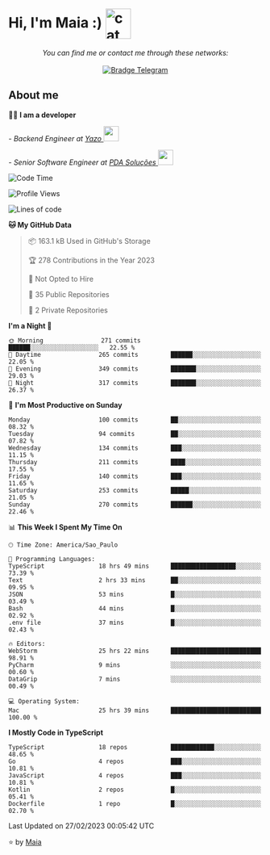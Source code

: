 <h1 align="left">Hi, I'm Maia :) 
<img src="https://emojis.slackmojis.com/emojis/images/1643509834/36299/black-cat.gif?1643509834" width="50" height="60" align="center"  alt="cat"/>
</h1>

<p align="center">
    <i>You can find me or contact me through these networks:</i>
    <br/><br/>
    <a href="https://t.me/mrootx" target="_blank">
        <img src="https://img.shields.io/badge/-Telegram-2CA5E0?logo=telegram&style=flat&logoColor=white" alt="Bradge Telegram" />
    </a>
</p>

## About me

:technologist: <strong>I am a developer</strong> <br>

<p><em> - Backend Engineer at <a href="https://yazo.com.br/">Yazo
</a><img src="https://media.giphy.com/media/WUlplcMpOCEmTGBtBW/giphy.gif" width="30"> 
</em></p>

<p><em> - Senior Software Engineer at <a href="https://pdasolucoes.com.br">PDA Soluções
</a><img src="https://media.giphy.com/media/WUlplcMpOCEmTGBtBW/giphy.gif" width="30"> 
</em></p>

<!--START_SECTION:waka-->
![Code Time](http://img.shields.io/badge/Code%20Time-1%2C696%20hrs%2010%20mins-blue)

![Profile Views](http://img.shields.io/badge/Profile%20Views-1-blue)

![Lines of code](https://img.shields.io/badge/From%20Hello%20World%20I%27ve%20Written-222.4%20thousand%20lines%20of%20code-blue)

**🐱 My GitHub Data** 

> 📦 163.1 kB Used in GitHub's Storage 
 > 
> 🏆 278 Contributions in the Year 2023
 > 
> 🚫 Not Opted to Hire
 > 
> 📜 35 Public Repositories 
 > 
> 🔑 2 Private Repositories 
 > 
**I'm a Night 🦉** 

```text
🌞 Morning                271 commits         ██████░░░░░░░░░░░░░░░░░░░   22.55 % 
🌆 Daytime                265 commits         ██████░░░░░░░░░░░░░░░░░░░   22.05 % 
🌃 Evening                349 commits         ███████░░░░░░░░░░░░░░░░░░   29.03 % 
🌙 Night                  317 commits         ███████░░░░░░░░░░░░░░░░░░   26.37 % 
```
📅 **I'm Most Productive on Sunday** 

```text
Monday                   100 commits         ██░░░░░░░░░░░░░░░░░░░░░░░   08.32 % 
Tuesday                  94 commits          ██░░░░░░░░░░░░░░░░░░░░░░░   07.82 % 
Wednesday                134 commits         ███░░░░░░░░░░░░░░░░░░░░░░   11.15 % 
Thursday                 211 commits         ████░░░░░░░░░░░░░░░░░░░░░   17.55 % 
Friday                   140 commits         ███░░░░░░░░░░░░░░░░░░░░░░   11.65 % 
Saturday                 253 commits         █████░░░░░░░░░░░░░░░░░░░░   21.05 % 
Sunday                   270 commits         ██████░░░░░░░░░░░░░░░░░░░   22.46 % 
```


📊 **This Week I Spent My Time On** 

```text
🕑︎ Time Zone: America/Sao_Paulo

💬 Programming Languages: 
TypeScript               18 hrs 49 mins      ██████████████████░░░░░░░   73.39 % 
Text                     2 hrs 33 mins       ██░░░░░░░░░░░░░░░░░░░░░░░   09.95 % 
JSON                     53 mins             █░░░░░░░░░░░░░░░░░░░░░░░░   03.49 % 
Bash                     44 mins             █░░░░░░░░░░░░░░░░░░░░░░░░   02.92 % 
.env file                37 mins             █░░░░░░░░░░░░░░░░░░░░░░░░   02.43 % 

🔥 Editors: 
WebStorm                 25 hrs 22 mins      █████████████████████████   98.91 % 
PyCharm                  9 mins              ░░░░░░░░░░░░░░░░░░░░░░░░░   00.60 % 
DataGrip                 7 mins              ░░░░░░░░░░░░░░░░░░░░░░░░░   00.49 % 

💻 Operating System: 
Mac                      25 hrs 39 mins      █████████████████████████   100.00 % 
```

**I Mostly Code in TypeScript** 

```text
TypeScript               18 repos            ████████████░░░░░░░░░░░░░   48.65 % 
Go                       4 repos             ███░░░░░░░░░░░░░░░░░░░░░░   10.81 % 
JavaScript               4 repos             ███░░░░░░░░░░░░░░░░░░░░░░   10.81 % 
Kotlin                   2 repos             █░░░░░░░░░░░░░░░░░░░░░░░░   05.41 % 
Dockerfile               1 repo              █░░░░░░░░░░░░░░░░░░░░░░░░   02.70 % 
```




 Last Updated on 27/02/2023 00:05:42 UTC
<!--END_SECTION:waka-->

⭐️ by [Maia](https://github.com/gabrielmaialva33/)


